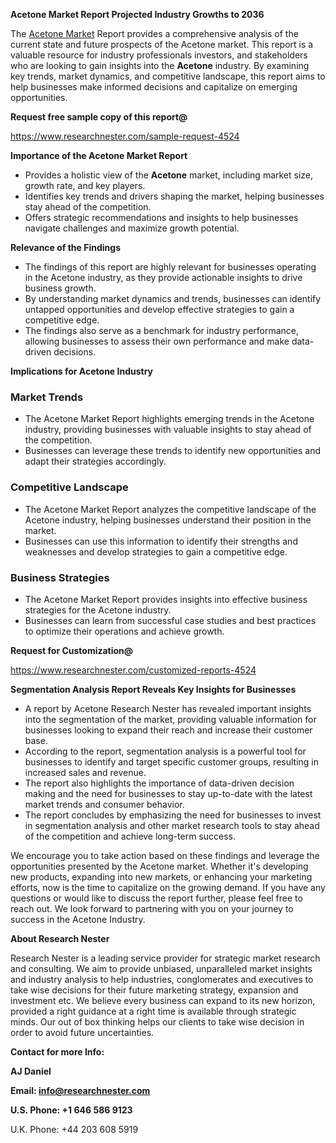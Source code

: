 ﻿<a name="_hlk168498031"></a><a name="_hlk168570615"></a>**Acetone Market Report Projected Industry Growths to 2036**

The [Acetone Market](https://www.researchnester.com/reports/acetone-market/4524) Report provides a comprehensive analysis of the current state and future prospects of the Acetone market. This report is a valuable resource for industry professionals investors, and stakeholders who are looking to gain insights into the **Acetone** industry. By examining key trends, market dynamics, and competitive landscape, this report aims to help businesses make informed decisions and capitalize on emerging opportunities.

**Request free sample copy of this report@**

<https://www.researchnester.com/sample-request-4524> 

**Importance of the Acetone Market Report**

- Provides a holistic view of the **Acetone** market, including market size, growth rate, and key players.
- Identifies key trends and drivers shaping the market, helping businesses stay ahead of the competition.
- Offers strategic recommendations and insights to help businesses navigate challenges and maximize growth potential.

**Relevance of the Findings**

- The findings of this report are highly relevant for businesses operating in the Acetone industry, as they provide actionable insights to drive business growth.
- By understanding market dynamics and trends, businesses can identify untapped opportunities and develop effective strategies to gain a competitive edge.
- The findings also serve as a benchmark for industry performance, allowing businesses to assess their own performance and make data-driven decisions.

**Implications for Acetone Industry**
### **Market Trends**
- The Acetone Market Report highlights emerging trends in the Acetone industry, providing businesses with valuable insights to stay ahead of the competition.
- Businesses can leverage these trends to identify new opportunities and adapt their strategies accordingly.
### **Competitive Landscape**
- The Acetone Market Report analyzes the competitive landscape of the Acetone industry, helping businesses understand their position in the market.
- Businesses can use this information to identify their strengths and weaknesses and develop strategies to gain a competitive edge.
### **Business Strategies**
- The Acetone Market Report provides insights into effective business strategies for the Acetone industry.
- Businesses can learn from successful case studies and best practices to optimize their operations and achieve growth.

**Request for Customization@**

<https://www.researchnester.com/customized-reports-4524> 

**Segmentation Analysis Report Reveals Key Insights for Businesses**

- A report by Acetone Research Nester has revealed important insights into the segmentation of the market, providing valuable information for businesses looking to expand their reach and increase their customer base.
- According to the report, segmentation analysis is a powerful tool for businesses to identify and target specific customer groups, resulting in increased sales and revenue.
- The report also highlights the importance of data-driven decision making and the need for businesses to stay up-to-date with the latest market trends and consumer behavior.
- The report concludes by emphasizing the need for businesses to invest in segmentation analysis and other market research tools to stay ahead of the competition and achieve long-term success.

We encourage you to take action based on these findings and leverage the opportunities presented by the Acetone market. Whether it's developing new products, expanding into new markets, or enhancing your marketing efforts, now is the time to capitalize on the growing demand. If you have any questions or would like to discuss the report further, please feel free to reach out. We look forward to partnering with you on your journey to success in the Acetone Industry.

**About Research Nester**

Research Nester is a leading service provider for strategic market research and consulting. We aim to provide unbiased, unparalleled market insights and industry analysis to help industries, conglomerates and executives to take wise decisions for their future marketing strategy, expansion and investment etc. We believe every business can expand to its new horizon, provided a right guidance at a right time is available through strategic minds. Our out of box thinking helps our clients to take wise decision in order to avoid future uncertainties.

**Contact for more Info:**

**AJ Daniel**

**Email: info@researchnester.com**

**U.S. Phone: +1 646 586 9123**

U.K. Phone: +44 203 608 5919



